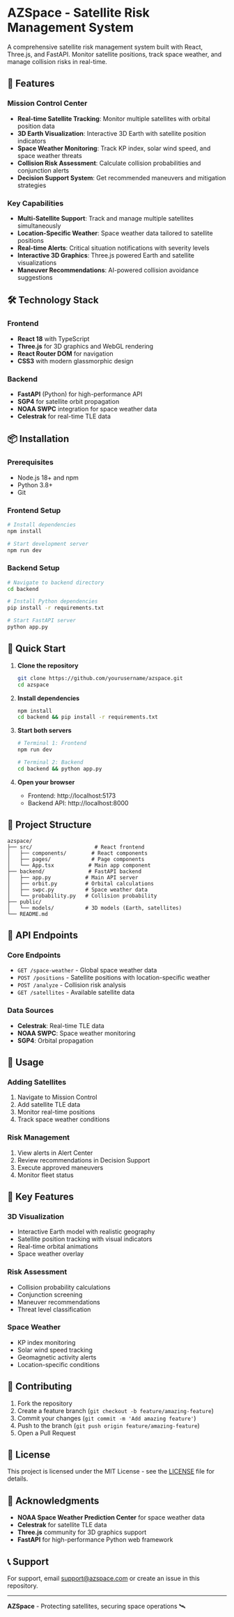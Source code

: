 # AZSpace - Satellite Risk Management System

A comprehensive satellite risk management system built with React, Three.js, and FastAPI. Monitor satellite positions, track space weather, and manage collision risks in real-time.

## 🚀 Features

### Mission Control Center
- **Real-time Satellite Tracking**: Monitor multiple satellites with orbital position data
- **3D Earth Visualization**: Interactive 3D Earth with satellite position indicators
- **Space Weather Monitoring**: Track KP index, solar wind speed, and space weather threats
- **Collision Risk Assessment**: Calculate collision probabilities and conjunction alerts
- **Decision Support System**: Get recommended maneuvers and mitigation strategies

### Key Capabilities
- **Multi-Satellite Support**: Track and manage multiple satellites simultaneously
- **Location-Specific Weather**: Space weather data tailored to satellite positions
- **Real-time Alerts**: Critical situation notifications with severity levels
- **Interactive 3D Graphics**: Three.js powered Earth and satellite visualizations
- **Maneuver Recommendations**: AI-powered collision avoidance suggestions

## 🛠️ Technology Stack

### Frontend
- **React 18** with TypeScript
- **Three.js** for 3D graphics and WebGL rendering
- **React Router DOM** for navigation
- **CSS3** with modern glassmorphic design

### Backend
- **FastAPI** (Python) for high-performance API
- **SGP4** for satellite orbit propagation
- **NOAA SWPC** integration for space weather data
- **Celestrak** for real-time TLE data

## 📦 Installation

### Prerequisites
- Node.js 18+ and npm
- Python 3.8+
- Git

### Frontend Setup
```bash
# Install dependencies
npm install

# Start development server
npm run dev
```

### Backend Setup
```bash
# Navigate to backend directory
cd backend

# Install Python dependencies
pip install -r requirements.txt

# Start FastAPI server
python app.py
```

## 🚀 Quick Start

1. **Clone the repository**
   ```bash
   git clone https://github.com/yourusername/azspace.git
   cd azspace
   ```

2. **Install dependencies**
   ```bash
   npm install
   cd backend && pip install -r requirements.txt
   ```

3. **Start both servers**
   ```bash
   # Terminal 1: Frontend
   npm run dev
   
   # Terminal 2: Backend
   cd backend && python app.py
   ```

4. **Open your browser**
   - Frontend: http://localhost:5173
   - Backend API: http://localhost:8000

## 📁 Project Structure

```
azspace/
├── src/                    # React frontend
│   ├── components/        # React components
│   ├── pages/             # Page components
│   └── App.tsx           # Main app component
├── backend/              # FastAPI backend
│   ├── app.py           # Main API server
│   ├── orbit.py         # Orbital calculations
│   ├── swpc.py          # Space weather data
│   └── probability.py   # Collision probability
├── public/
│   └── models/          # 3D models (Earth, satellites)
└── README.md
```

## 🔧 API Endpoints

### Core Endpoints
- `GET /space-weather` - Global space weather data
- `POST /positions` - Satellite positions with location-specific weather
- `POST /analyze` - Collision risk analysis
- `GET /satellites` - Available satellite data

### Data Sources
- **Celestrak**: Real-time TLE data
- **NOAA SWPC**: Space weather monitoring
- **SGP4**: Orbital propagation

## 🎯 Usage

### Adding Satellites
1. Navigate to Mission Control
2. Add satellite TLE data
3. Monitor real-time positions
4. Track space weather conditions

### Risk Management
1. View alerts in Alert Center
2. Review recommendations in Decision Support
3. Execute approved maneuvers
4. Monitor fleet status

## 🌟 Key Features

### 3D Visualization
- Interactive Earth model with realistic geography
- Satellite position tracking with visual indicators
- Real-time orbital animations
- Space weather overlay

### Risk Assessment
- Collision probability calculations
- Conjunction screening
- Maneuver recommendations
- Threat level classification

### Space Weather
- KP index monitoring
- Solar wind speed tracking
- Geomagnetic activity alerts
- Location-specific conditions

## 🤝 Contributing

1. Fork the repository
2. Create a feature branch (`git checkout -b feature/amazing-feature`)
3. Commit your changes (`git commit -m 'Add amazing feature'`)
4. Push to the branch (`git push origin feature/amazing-feature`)
5. Open a Pull Request

## 📄 License

This project is licensed under the MIT License - see the [LICENSE](LICENSE) file for details.

## 🙏 Acknowledgments

- **NOAA Space Weather Prediction Center** for space weather data
- **Celestrak** for satellite TLE data
- **Three.js** community for 3D graphics support
- **FastAPI** for high-performance Python web framework

## 📞 Support

For support, email support@azspace.com or create an issue in this repository.

---

**AZSpace** - Protecting satellites, securing space operations 🛰️